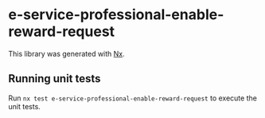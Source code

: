# e-service-professional-enable-reward-request

This library was generated with [Nx](https://nx.dev).

## Running unit tests

Run `nx test e-service-professional-enable-reward-request` to execute the unit tests.
